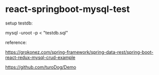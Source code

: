 # react-springboot-mysql-test
setup testdb:

mysql -uroot -p < "testdb.sql"

reference:

https://grokonez.com/spring-framework/spring-data-rest/spring-boot-react-redux-mysql-crud-example

https://github.com/turoDog/Demo
